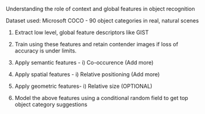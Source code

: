 Understanding the role of context and global features in object recognition

Dataset used: Microsoft COCO - 90 object categories in real, natural scenes



1. Extract low level, global feature descriptors like GIST

2. Train using these features and retain contender images if loss of accuracy is under limits.

3. Apply semantic features - i) Co-occurence          (Add more)

4. Apply spatial features - i) Relative positioning   (Add more)

5. Apply geometric features- i) Relative size         (OPTIONAL)

6. Model the above features using a conditional random field to get top object category suggestions

